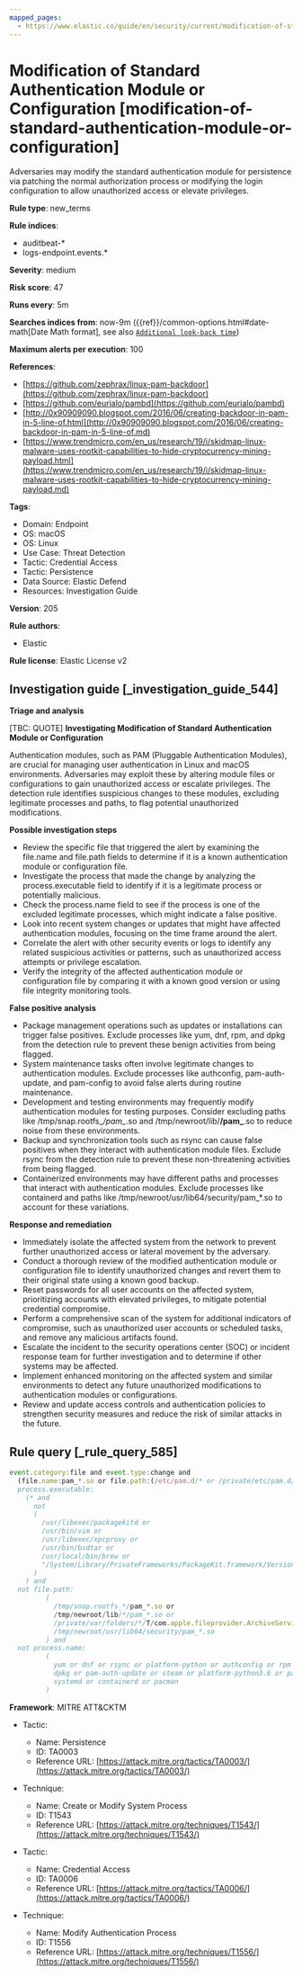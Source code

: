 ```yaml
---
mapped_pages:
  - https://www.elastic.co/guide/en/security/current/modification-of-standard-authentication-module-or-configuration.html
---
```


# Modification of Standard Authentication Module or Configuration [modification-of-standard-authentication-module-or-configuration]

Adversaries may modify the standard authentication module for persistence via patching the normal authorization process or modifying the login configuration to allow unauthorized access or elevate privileges.

**Rule type**: new_terms

**Rule indices**:

* auditbeat-*
* logs-endpoint.events.*

**Severity**: medium

**Risk score**: 47

**Runs every**: 5m

**Searches indices from**: now-9m ({{ref}}/common-options.html#date-math[Date Math format], see also [`Additional look-back time`](docs-content://solutions/security/detect-and-alert/create-detection-rule.md#rule-schedule))

**Maximum alerts per execution**: 100

**References**:

* [https://github.com/zephrax/linux-pam-backdoor](https://github.com/zephrax/linux-pam-backdoor)
* [https://github.com/eurialo/pambd](https://github.com/eurialo/pambd)
* [http://0x90909090.blogspot.com/2016/06/creating-backdoor-in-pam-in-5-line-of.html](http://0x90909090.blogspot.com/2016/06/creating-backdoor-in-pam-in-5-line-of.md)
* [https://www.trendmicro.com/en_us/research/19/i/skidmap-linux-malware-uses-rootkit-capabilities-to-hide-cryptocurrency-mining-payload.html](https://www.trendmicro.com/en_us/research/19/i/skidmap-linux-malware-uses-rootkit-capabilities-to-hide-cryptocurrency-mining-payload.md)

**Tags**:

* Domain: Endpoint
* OS: macOS
* OS: Linux
* Use Case: Threat Detection
* Tactic: Credential Access
* Tactic: Persistence
* Data Source: Elastic Defend
* Resources: Investigation Guide

**Version**: 205

**Rule authors**:

* Elastic

**Rule license**: Elastic License v2

## Investigation guide [_investigation_guide_544]

**Triage and analysis**

[TBC: QUOTE]
**Investigating Modification of Standard Authentication Module or Configuration**

Authentication modules, such as PAM (Pluggable Authentication Modules), are crucial for managing user authentication in Linux and macOS environments. Adversaries may exploit these by altering module files or configurations to gain unauthorized access or escalate privileges. The detection rule identifies suspicious changes to these modules, excluding legitimate processes and paths, to flag potential unauthorized modifications.

**Possible investigation steps**

* Review the specific file that triggered the alert by examining the file.name and file.path fields to determine if it is a known authentication module or configuration file.
* Investigate the process that made the change by analyzing the process.executable field to identify if it is a legitimate process or potentially malicious.
* Check the process.name field to see if the process is one of the excluded legitimate processes, which might indicate a false positive.
* Look into recent system changes or updates that might have affected authentication modules, focusing on the time frame around the alert.
* Correlate the alert with other security events or logs to identify any related suspicious activities or patterns, such as unauthorized access attempts or privilege escalation.
* Verify the integrity of the affected authentication module or configuration file by comparing it with a known good version or using file integrity monitoring tools.

**False positive analysis**

* Package management operations such as updates or installations can trigger false positives. Exclude processes like yum, dnf, rpm, and dpkg from the detection rule to prevent these benign activities from being flagged.
* System maintenance tasks often involve legitimate changes to authentication modules. Exclude processes like authconfig, pam-auth-update, and pam-config to avoid false alerts during routine maintenance.
* Development and testing environments may frequently modify authentication modules for testing purposes. Consider excluding paths like /tmp/snap.rootfs_*/pam_*.so and /tmp/newroot/lib/**/pam_**.so to reduce noise from these environments.
* Backup and synchronization tools such as rsync can cause false positives when they interact with authentication module files. Exclude rsync from the detection rule to prevent these non-threatening activities from being flagged.
* Containerized environments may have different paths and processes that interact with authentication modules. Exclude processes like containerd and paths like /tmp/newroot/usr/lib64/security/pam_*.so to account for these variations.

**Response and remediation**

* Immediately isolate the affected system from the network to prevent further unauthorized access or lateral movement by the adversary.
* Conduct a thorough review of the modified authentication module or configuration file to identify unauthorized changes and revert them to their original state using a known good backup.
* Reset passwords for all user accounts on the affected system, prioritizing accounts with elevated privileges, to mitigate potential credential compromise.
* Perform a comprehensive scan of the system for additional indicators of compromise, such as unauthorized user accounts or scheduled tasks, and remove any malicious artifacts found.
* Escalate the incident to the security operations center (SOC) or incident response team for further investigation and to determine if other systems may be affected.
* Implement enhanced monitoring on the affected system and similar environments to detect any future unauthorized modifications to authentication modules or configurations.
* Review and update access controls and authentication policies to strengthen security measures and reduce the risk of similar attacks in the future.


## Rule query [_rule_query_585]

```js
event.category:file and event.type:change and
  (file.name:pam_*.so or file.path:(/etc/pam.d/* or /private/etc/pam.d/* or /usr/lib64/security/*)) and
  process.executable:
    (* and
      not
      (
        /usr/libexec/packagekitd or
        /usr/bin/vim or
        /usr/libexec/xpcproxy or
        /usr/bin/bsdtar or
        /usr/local/bin/brew or
        "/System/Library/PrivateFrameworks/PackageKit.framework/Versions/A/XPCServices/package_script_service.xpc/Contents/MacOS/package_script_service"
      )
    ) and
  not file.path:
         (
           /tmp/snap.rootfs_*/pam_*.so or
           /tmp/newroot/lib/*/pam_*.so or
           /private/var/folders/*/T/com.apple.fileprovider.ArchiveService/TemporaryItems/*/lib/security/pam_*.so or
           /tmp/newroot/usr/lib64/security/pam_*.so
         ) and
  not process.name:
         (
           yum or dnf or rsync or platform-python or authconfig or rpm or pdkg or apk or dnf-automatic or btrfs or
           dpkg or pam-auth-update or steam or platform-python3.6 or pam-config or microdnf or yum_install or yum-cron or
           systemd or containerd or pacman
         )
```

**Framework**: MITRE ATT&CKTM

* Tactic:

    * Name: Persistence
    * ID: TA0003
    * Reference URL: [https://attack.mitre.org/tactics/TA0003/](https://attack.mitre.org/tactics/TA0003/)

* Technique:

    * Name: Create or Modify System Process
    * ID: T1543
    * Reference URL: [https://attack.mitre.org/techniques/T1543/](https://attack.mitre.org/techniques/T1543/)

* Tactic:

    * Name: Credential Access
    * ID: TA0006
    * Reference URL: [https://attack.mitre.org/tactics/TA0006/](https://attack.mitre.org/tactics/TA0006/)

* Technique:

    * Name: Modify Authentication Process
    * ID: T1556
    * Reference URL: [https://attack.mitre.org/techniques/T1556/](https://attack.mitre.org/techniques/T1556/)



